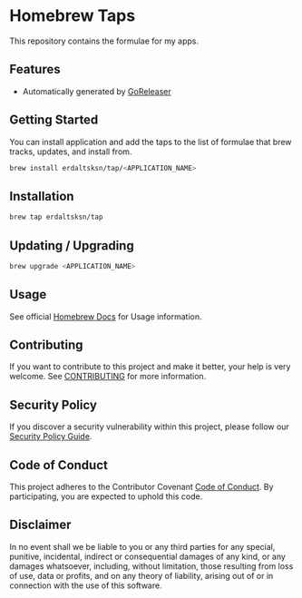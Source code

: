 # Homebrew Taps

This repository contains the formulae for my apps.

## Features

- Automatically generated by [GoReleaser](https://github.com/goreleaser/goreleaser)

## Getting Started

You can install application and add the taps to the list of formulae that brew
tracks, updates, and install from.

```sh
brew install erdaltsksn/tap/<APPLICATION_NAME>
```

## Installation

```sh
brew tap erdaltsksn/tap
```

## Updating / Upgrading

```sh
brew upgrade <APPLICATION_NAME>
```

## Usage

See official [Homebrew Docs](https://docs.brew.sh/Taps) for Usage information.

## Contributing

If you want to contribute to this project and make it better, your help is very
welcome. See [CONTRIBUTING](docs/CONTRIBUTING.md) for more information.

## Security Policy

If you discover a security vulnerability within this project, please follow our
[Security Policy Guide](docs/SECURITY.md).

## Code of Conduct

This project adheres to the Contributor Covenant [Code of Conduct](docs/CODE_OF_CONDUCT.md).
By participating, you are expected to uphold this code.

## Disclaimer

In no event shall we be liable to you or any third parties for any special,
punitive, incidental, indirect or consequential damages of any kind, or any
damages whatsoever, including, without limitation, those resulting from loss of
use, data or profits, and on any theory of liability, arising out of or in
connection with the use of this software.
